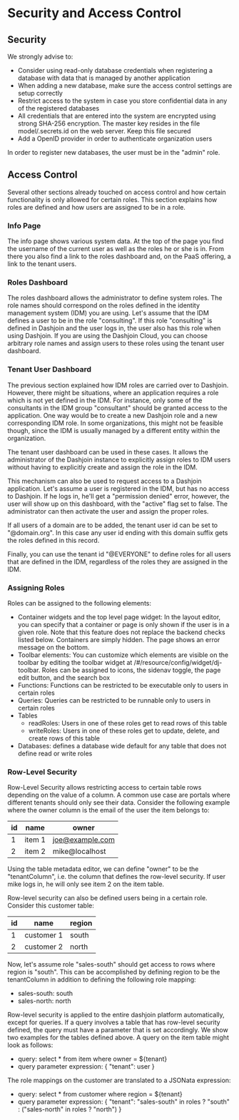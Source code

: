 # Security and Access Control

## Security

We strongly advise to:

* Consider using read-only database credentials when registering a database with data that is managed by another application
* When adding a new database, make sure the access control settings are setup correctly
* Restrict access to the system in case you store confidential data in any of the registered databases
* All credentials that are entered into the system are encrypted using strong SHA-256 encryption. The master key resides in the file model/.secrets.id on the web server. Keep this file secured
* Add a OpenID provider in order to authenticate organization users

In order to register new databases, the user must be in the "admin" role.

## Access Control

Several other sections already touched on access control and how certain functionality is only allowed for certain roles. This section explains how roles are defined and how users are assigned to be in a role.

### Info Page

The info page shows various system data. At the top of the page you find the username of the current user as well as the roles he or she is in. From there you also find a link to the roles dashboard and, on the PaaS offering, a link to the tenant users.

### Roles Dashboard

The roles dashboard allows the administrator to define system roles. The role names should correspond on the roles defined in the identity management system (IDM) you are using.
Let's assume that the IDM defines a user to be in the role "consulting".
If this role "consulting" is defined in Dashjoin and the user logs in, 
the user also has this role when using Dashjoin.
If you are using the Dashjoin Cloud, you can choose arbitrary role names and assign users to these roles using the tenant user dashboard.

### Tenant User Dashboard

The previous section explained how IDM roles are carried over to Dashjoin.
However, there might be situations, where an application requires a role which is not yet
defined in the IDM. For instance, only some of the consultants in the IDM group "consultant"
should be granted access to the application.
One way would be to create a new Dashjoin role and a new corresponding IDM role.
In some organizations, this might not be feasible though, since the IDM is usually
managed by a different entity within the organization.

The tenant user dashboard can be used in these cases. It allows the administrator
of the Dashjoin instance to explicitly assign roles to IDM users without having to
explicitly create and assign the role in the IDM.

This mechanism can also be used to request access to a Dashjoin application.
Let's assume a user is registered in the IDM, but has no access to Dashjoin.
If he logs in, he'll get a "permission denied" error, however, the user will show up
on this dashboard, with the "active" flag set to false.
The administrator can then activate the user and assign the proper roles.

If all users of a domain are to be added, the tenant user id can be set to "@domain.org".
In this case any user id ending with this domain suffix gets the roles defined in this record.

Finally, you can use the tenant id "@EVERYONE" to define roles for all users that are defined in the IDM, regardless of the roles they are assigned in the IDM.

### Assigning Roles

Roles can be assigned to the following elements:

* Container widgets and the top level page widget: In the layout editor, you can specify that a container or page is only shown if the user is in a given role. Note that this feature does not replace the backend checks listed below. Containers are simply hidden. The page shows an error message on the bottom.
* Toolbar elements: You can customize which elements are visible on the toolbar by editing the toolbar widget at /#/resource/config/widget/dj-toolbar. Roles can be assigned to icons, the sidenav toggle, the page edit button, and the search box
* Functions: Functions can be restricted to be executable only to users in certain roles
* Queries: Queries can be restricted to be runnable only to users in certain roles
* Tables
  * readRoles: Users in one of these roles get to read rows of this table
  * writeRoles: Users in one of these roles get to update, delete, and create rows of this table
* Databases: defines a database wide default for any table that does not define read or write roles

### Row-Level Security

Row-Level Security allows restricting access to certain table rows depending on the value of a column. A common use case are portals where different tenants should only see their data. Consider the following example where the owner column is the email of the user the item belongs to:

| id | name   | owner             |
|----|--------|-------------------|
| 1  | item 1 | joe@example.com   |
| 2  | item 2 | mike@localhost    |

Using the table metadata editor, we can define "owner" to be the "tenantColumn", i.e. the column that defines the row-level security.
If user mike logs in, he will only see item 2 on the item table.

Row-level security can also be defined users being in a certain role. Consider this customer table:

| id | name       | region |
|----|------------|--------|
| 1  | customer 1 | south  |
| 2  | customer 2 | north  |

Now, let's assume role "sales-south" should get access to rows where region is "south". This can be accomplished by defining region to be the tenantColumn in addition to defining the following role mapping:

* sales-south: south
* sales-north: north

Row-level security is applied to the entire dashjoin platform automatically, except for queries.
If a query involves a table that has row-level security defined, the query must have a parameter that is set accordingly. We show two examples for the tables defined above. A query on the item table might look as follows:

* query: select * from item where owner = ${tenant}
* query parameter expression: { "tenant": user }

The role mappings on the customer are translated to a JSONata expression:

* query: select * from customer where region = ${tenant}
* query parameter expression: { "tenant": "sales-south" in roles ? "south" : ("sales-north" in roles ? "north") }
